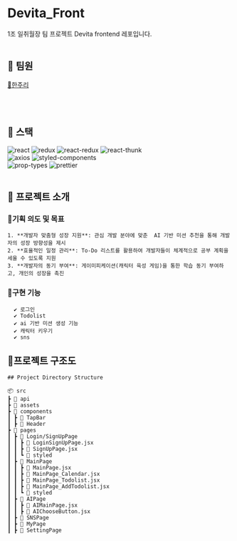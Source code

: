 # Devita_Front


1조 일취월장 팀 프로젝트 Devita frontend 레포입니다.
<br>
<br>

## 🌷 팀원

[🩵한주리](https://github.com/Hanjuri)<br>
<br>
<br>
<br>

## 🌷 스택

![react](https://img.shields.io/badge/react-17.0.2-brightgreen) ![redux](https://img.shields.io/badge/redux-4.0.5-yellowgreen) ![react-redux](https://img.shields.io/badge/react--redux-7.2.3-yellow) ![react-thunk](https://img.shields.io/badge/react--thunk-2.3.0-red)<br> ![axios](https://img.shields.io/badge/axios-0.21.1-important) ![styled-components](https://img.shields.io/badge/styled--components-5.2.3-blueviolet) <br>![prop-types](https://img.shields.io/badge/prop--types-15.7.2-success) ![prettier](https://img.shields.io/badge/prettier-2.2.1-critical)
<br>
<br>

## 🌷 프로젝트 소개

### 🪻기획 의도 및 목표
    1. **개발자 맞춤형 성장 지원**: 관심 개발 분야에 맞춘  AI 기반 미션 추천을 통해 개발자의 성장 방향성을 제시
    2. **효율적인 일정 관리**: To-Do 리스트를 활용하여 개발자들이 체계적으로 공부 계획을 세울 수 있도록 지원
    3. **개발자의 동기 부여**: 게이미피케이션(캐릭터 육성 게임)을 통한 학습 동기 부여하고, 개인의 성장을 촉진

### 🪻구현 기능

      ✔️ 로그인
      ✔️ Todolist
      ✔️ ai 기반 미션 생성 기능
      ✔️ 캐릭터 키우기
      ✔️ sns
      

## 🌷프로젝트 구조도

```
## Project Directory Structure

📦 src
┣ 📂 api
┣ 📂 assets
┣ 📂 components
┃ ┣ 📂 TapBar
┃ ┣ 📂 Header
┣ 📂 pages
┃ ┣ 📂 Login/SignUpPage
┃ ┃ ┣ 📄 LoginSignUpPage.jsx
┃ ┃ ┣ 📄 SignUpPage.jsx
┃ ┃ ┗ 📂 styled
┃ ┣ 📂 MainPage
┃ ┃ ┣ 📄 MainPage.jsx
┃ ┃ ┣ 📄 MainPage_Calendar.jsx
┃ ┃ ┣ 📄 MainPage_Todolist.jsx
┃ ┃ ┣ 📄 MainPage_AddTodolist.jsx
┃ ┃ ┗ 📂 styled
┃ ┣ 📂 AIPage
┃ ┃ ┣ 📄 AIMainPage.jsx
┃ ┃ ┣ 📄 AIChooseButton.jsx
┃ ┣ 📂 SNSPage
┃ ┣ 📂 MyPage
┃ ┣ 📂 SettingPage


